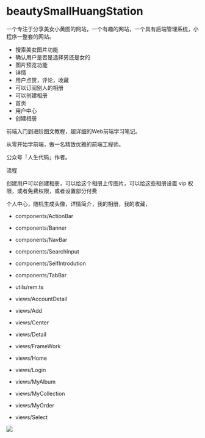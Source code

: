 # beautySmallHuangStation
一个专注于分享美女小黄图的网站，一个有趣的网站，一个具有后端管理系统，小程序一整套的网站。

- 搜索美女图片功能 
- 确认用户是否是选择男还是女的 
- 图片预览功能 
- 详情 
- 用户点赞，评论，收藏 
- 可以订阅别人的相册 
- 可以创建相册 
- 首页
- 用户中心
- 创建相册


前端入门到进阶图文教程，超详细的Web前端学习笔记。

从零开始学前端，做一名精致优雅的前端工程师。

公众号「人生代码」作者。

流程

创建用户可以创建相册，可以给这个相册上传图片，可以给这些相册设置 vip 权限，或者免费权限，或者设置部分付费

个人中心，随机生成头像，详情简介，我的相册，我的收藏，

- components/ActionBar
- components/Banner
- components/NavBar
- components/SearchInput
- components/SelfIntrodution
- components/TabBar

- utils/rem.ts
- views/AccountDetail
- views/Add
- views/Center
- views/Detail
- views/FrameWork
- views/Home
- views/Login
- views/MyAlbum
- views/MyCollection
- views/MyOrder
- views/Select






![](https://camo.githubusercontent.com/215ea29737f97baab415cea7681726abb0508bad8b3f228e9fd18d0bf8e29405/68747470733a2f2f706963332e7a68696d672e636f6d2f76322d61333737366636646162646638326232386533366138656333386232636533335f622e6a7067)


